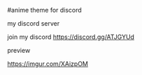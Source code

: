 #anime theme for discord 

my discord server 

join my discord https://discord.gg/ATJGYUd

preview
 
 https://imgur.com/XAizpOM
